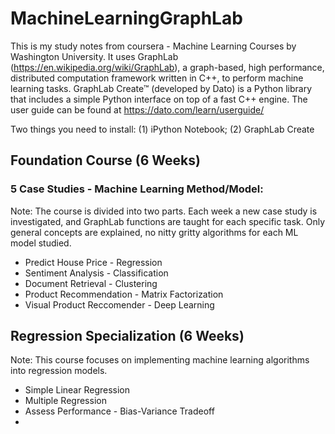 # MachineLearningGraphLab

This is my study notes from coursera - Machine Learning Courses by Washington University. It uses GraphLab (https://en.wikipedia.org/wiki/GraphLab), a graph-based, high performance, distributed computation framework written in C++, to perform machine learning tasks. GraphLab Create™ (developed by Dato) is a Python library that includes a simple Python interface on top of a fast C++ engine. The user guide can be found at https://dato.com/learn/userguide/

Two things you need to install: (1) iPython Notebook; (2) GraphLab Create

## Foundation Course (6 Weeks)
### 5 Case Studies - Machine Learning Method/Model:

Note: The course is divided into two parts. Each week a new case study is investigated, and GraphLab functions are taught for each specific task. Only general concepts are explained, no nitty gritty algorithms for each ML model studied. 

* Predict House Price - Regression 
* Sentiment Analysis - Classification 
* Document Retrieval - Clustering 
* Product Recommendation - Matrix Factorization 
* Visual Product Reccomender - Deep Learning


## Regression Specialization (6 Weeks)

Note: This course focuses on implementing machine learning algorithms into regression models.

* Simple Linear Regression
* Multiple Regression
* Assess Performance - Bias-Variance Tradeoff
* 
